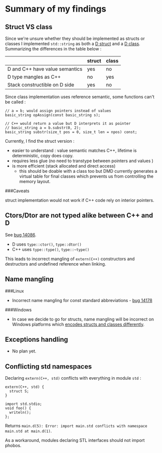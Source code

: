 # Summary of my findings

## Struct VS class

Since we're unsure whether they should be implemented as structs or classes I implemented `std::string` as both a [D struct](std_string_struct.d) and a [D class](std_string_class.d).
Summarizing the differences in the table below :

|                                |struct        | class         |
|--------------------------------|--------------|---------------|
|D and C++ have value semantics  | yes          | no            |
|D type mangles as C++           | no           | yes           |
|Stack constructible on D side   | yes          | no            |

Since class implementation uses reference semantic, some functions can't be called :

    // a = b; would assign pointers instead of values
    basic_string opAssign(const basic_string s);

    // C++ would return a value but D interprets it as pointer
    // basic_string a = b.substr(0, 2);
    basic_string substr(size_t pos = 0, size_t len = npos) const;

Currently, I find the struct version :
- easier to understand : value semantic matches C++, lifetime is deterministic, copy does copy.
- requires less glue (no need to transtype between pointers and values )
- is more efficient (stack allocated and direct access)
  - this should be doable with a class too but DMD currently generates a virtual table for final classes which prevents us from controlling the memory layout.

###Caveats

struct implementation would not work if C++ code rely on interior pointers.

## Ctors/Dtor are not typed alike between C++ and D

See [bug 14086](https://issues.dlang.org/show_bug.cgi?id=14086).
+ D uses `type::ctor()`, `type::dtor()`
+ C++ uses `type::type()`, `type::~type()`

This leads to incorrect mangling of `extern(C++)` constructors and destructors and undefined reference when linking.

## Name mangling

###Linux
+ Incorrect name mangling for const standard abbreviations - [bug 14178](https://issues.dlang.org/show_bug.cgi?id=14178)

###Windows

+ In case we decide to go for structs, name mangling will be incorrect on Windows platforms which [encodes structs and classes differently](http://en.wikipedia.org/wiki/Visual_C%2B%2B_name_mangling#Data_Type).

## Exceptions handling

+ No plan yet.

## Conflicting std namespaces

Declaring `extern(C++, std)` conflicts with everything in module `std` :

    extern(C++, std) {
      struct S;
    }

    import std.stdio;
    void foo() {
      writeln();
    };

Returns `main.d(5): Error: import main.std conflicts with namespace main.std at main.d(1)`.

As a workaround, modules declaring STL interfaces should not import phobos.
